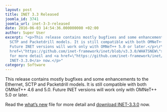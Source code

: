 ```yaml
---
layout: post
title: INET 3.3 Released
joomla_id: 3741
joomla_url: inet-3-3-released
date: 2016-06-03 14:54:36.000000000 +02:00
author: Super User
excerpt: "<p>This release contains mostly bugfixes and some enhancements to the Ethernet,
  SCTP and Packetdrill models. It is still compatible with both OMNeT++ 4.6 and 5.0.
  Future INET versions will work only with OMNeT++ 5.0 or later.</p>\r\n<p>Read the <a
  href=\"https://github.com/inet-framework/inet/blob/v3.3.0/WHATSNEW\">what’s new</a> file
  for more detail and <a href=\"https://github.com/inet-framework/inet/releases/download/v3.3.0/inet-3.3.0-src.tgz\">download
  INET-3.3.0</a> now.</p>"
category: Software
---
```

<p>This release contains mostly bugfixes and some enhancements to the Ethernet, SCTP and Packetdrill models. It is still compatible with both OMNeT++ 4.6 and 5.0. Future INET versions will work only with OMNeT++ 5.0 or later.</p>
<p>Read the <a href="https://github.com/inet-framework/inet/blob/v3.3.0/WHATSNEW">what’s new</a> file for more detail and <a href="https://github.com/inet-framework/inet/releases/download/v3.3.0/inet-3.3.0-src.tgz">download INET-3.3.0</a> now.</p>
